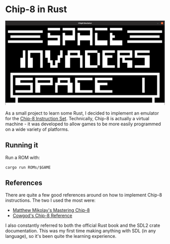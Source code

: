 # Chip-8 in Rust

![SpaceInvaders](screenshot.png)

As a small project to learn some Rust, I decided to implement an emulator for the [Chip-8 Instruction Set](https://en.wikipedia.org/wiki/CHIP-8). Technically, Chip-8 is actually a virtual machine - it was developed to allow games to be more easily programmed on a wide variety of platforms.

## Running it

Run a ROM with:

```
cargo run ROMs/$GAME
```

## References

There are quite a few good references around on how to implement Chip-8 instructions. The two I used the most were:
* [Matthew Mikolay's Mastering Chip-8](http://mattmik.com/files/chip8/mastering/chip8.html)
* [Cowgod's Chip-8 Reference](http://devernay.free.fr/hacks/chip8/C8TECH10.HTM)

I also constantly referred to both the official Rust book and the SDL2 crate documentation. This was my first time making anything with SDL (in any language), so it's been quite the learning experience.
